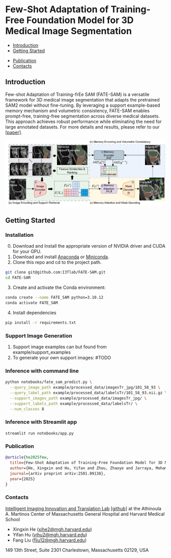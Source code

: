 # Few-Shot Adaptation of Training-Free Foundation Model for 3D Medical Image Segmentation

- [Introduction](#introduction)
- [Getting Started](#getting-started)
<!--  * [Installation](#Installation)
  * [Offline Training](#offline-training)
  * [Online Adaptation](#online-adaptation) -->
- [Publication](#publication)
- [Contacts](#contacts)
<!-- - [Star History](#star-history)-->

## Introduction
Few-shot Adaptation of Training-frEe SAM (FATE-SAM) is a versatile framework for 3D medical image segmentation that adapts the pretrained SAM2 model without fine-tuning. By leveraging a support example-based memory mechanism and volumetric consistency, FATE-SAM enables prompt-free, training-free segmentation across diverse medical datasets. This approach achieves robust performance while eliminating the need for large annotated datasets. For more details and results, please refer to our [[paper]](https://arxiv.org/abs/2501.09138).

![figure1.svg](resources%2Ffigure1.jpg)


## Getting Started
### Installation
0. Download and Install the appropriate version of NVIDIA driver and CUDA for your GPU.
1. Download and install [Anaconda](https://www.anaconda.com/download) or [Miniconda](https://docs.anaconda.com/miniconda/).
2. Clone this repo and cd to the project path.
```bash
git clone git@github.com:I3Tlab/FATE-SAM.git
cd FATE-SAM
```
3. Create and activate the Conda environment:
```bash
conda create --name FATE_SAM python=3.10.12
conda activate FATE_SAM
```
4. Install dependencies
```bash
pip install -r requirements.txt
```

### Support Image Generation
1. Support image examples can but found from example/support_examples
2. To generate your own support images:
   #TODO


### Inference with command line
```bash
python notebooks/fate_sam_predict.py \
  --query_image_path example/processed_data/imagesTr_jpg/101_58_93 \
  --query_label_path example/processed_data/labelsTr/101_58_93.nii.gz \
  --support_images_path example/processed_data/imagesTr_jpg/ \
  --support_labels_path example/processed_data/labelsTr/ \
  --num_classes 8
```

### Inference with Streamlit app
```batsh
streamlit run notebooks/app.py
```

### Publication
```bibtex
@article{he2025few,
  title={Few-Shot Adaptation of Training-Free Foundation Model for 3D Medical Image Segmentation},
  author={He, Xingxin and Hu, Yifan and Zhou, Zhaoye and Jarraya, Mohamed and Liu, Fang},
  journal={arXiv preprint arXiv:2501.09138},
  year={2025}
}
```

### Contacts
[Intelligent Imaging Innovation and Translation Lab](https://liulab.mgh.harvard.edu/) [[github]](https://github.com/I3Tlab) at the Athinoula A. Martinos Center of Massachusetts General Hospital and Harvard Medical School
* Xingxin He (xihe2@mgh.harvard.edu)
* Yifan Hu (yihu2@mgh.harvard.edu)
* Fang Liu (fliu12@mgh.harvard.edu)

149 13th Street, Suite 2301
Charlestown, Massachusetts 02129, USA
